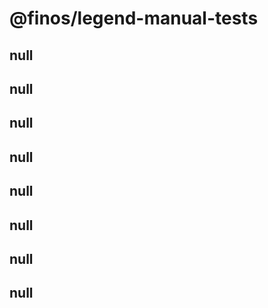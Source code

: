 # @finos/legend-manual-tests

## null

## null

## null

## null

## null

## null

## null

## null
